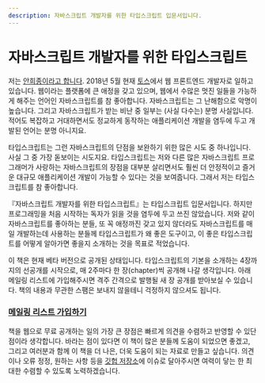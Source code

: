 ```yaml
---
description: 자바스크립트 개발자를 위한 타입스크립트 입문서입니다.
---
```


# 자바스크립트 개발자를 위한 타입스크립트

저는 [안희종이라고 합니다](http://ahnheejong.name). 2018년 5월 현재 [토스](https://toss.im/)에서 웹 프론트엔드 개발자로 일하고 있습니다. 웹이라는 플랫폼에 큰 애정을 갖고 있으며, 웹에서 수많은 멋진 일들을 가능하게 해주는 언어인 자바스크립트를 참 좋아합니다. 자바스크립트는 그 난해함으로 악명이 높습니다. 그리고 자바스크립트가 받는 비난 중 일부는 \(사실 다수는\) 분명 사실입니다. 적어도 복잡하고 거대하면서도 정교하게 동작하는 애플리케이션 개발을 염두에 두고 개발된 언어는 분명 아니지요.

타입스크립트는 그런 자바스크립트의 단점을 보완하기 위한 많은 시도 중 하나입니다. 사실 그 중 가장 돋보이는 시도지요. 타입스크립트는 저와 다른 많은 자바스크립트 프로그래머가 사랑하는 자바스크립트의 장점을 대부분 살리면서도 훨씬 더 안정적이고 즐거운 대규모 애플리케이션 개발이 가능할 수 있다는 것을 보여줍니다. 그래서 저는 타입스크립트를 참 좋아합니다.

『자바스크립트 개발자를 위한 타입스크립트』는 타입스크립트 입문서입니다. 하지만 프로그래밍을 처음 시작하는 독자가 읽을 것을 염두에 두고 쓰진 않았습니다. 저와 같이 자바스크립트를 좋아하는 분들, 또 꼭 애정까진 갖고 있지 않더라도 자바스크립트를 매일 개발하는데 사용하는 분들께 타입스크립트가 왜 좋은 도구이고, 이 좋은 타입스크립트를 어떻게 알아가면 좋을지 소개하는 것을 목표로 적었습니다.

이 책은 현재 베타 버전으로 공개된 상태입니다. 타입스크립트의 기본을 소개하는 4장까지의 선공개를 시작으로, 매 2주마다 한 장\(chapter\)씩 공개해 나갈 생각입니다. 아래 메일링 리스트에 가입해주시면 격주 간격으로 발행될 새 장 공개를 받아보실 수 있습니다. 책의 내용과 무관한 스팸은 보내지 않을테니 걱정하지 않으셔도 됩니다.

### [**메일링 리스트 가입하기**](https://mailchi.mp/413644e9615c/ts-for-jsdev)

책을 웹으로 무료 공개하는 일의 가장 큰 장점은 빠르게 의견을 수렴하고 반영할 수 있단 점이라 생각합니다. 바라는 점이 있다면 이 책이 많은 분들께 도움이 되었으면 좋겠고, 그리고 여러분과 함께 이 책을 더 나은, 더욱 도움이 되는 자료로 만들고 싶습니다. 의견이나 오류 정정, 원하는 사항 등을 [깃헙 저장소](https://github.com/heejongahn/ts-for-jsdev)에 이슈로 달아주시면 여력이 닿는 한 최대한 수렴할 수 있도록 노력하겠습니다.



